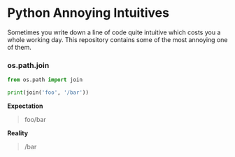 # Python Annoying Intuitives
Sometimes you write down a line of code quite intuitive which costs you a whole working day. This repository contains some of the most annoying one of them.

### os.path.join

``` python
from os.path import join

print(join('foo', '/bar'))
```

**Expectation**
> foo/bar

**Reality**
> /bar


